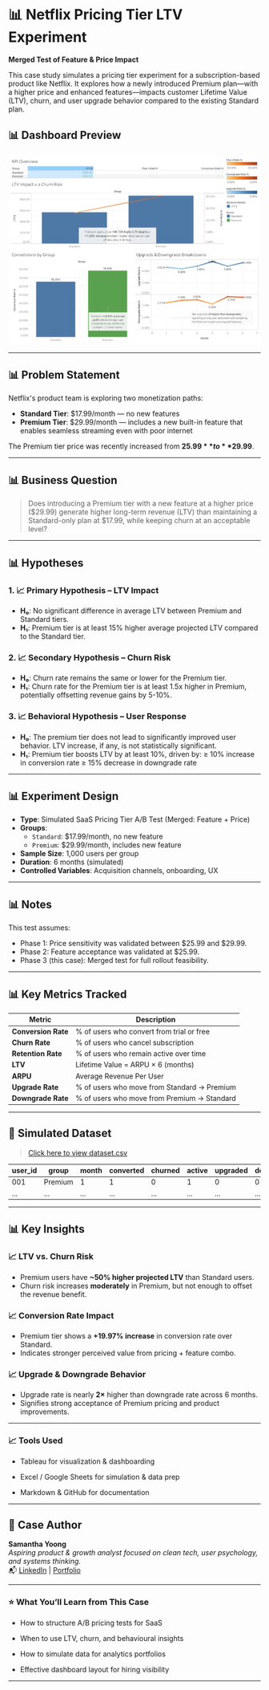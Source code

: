 # 📊 Netflix Pricing Tier LTV Experiment  
**Merged Test of Feature & Price Impact**

This case study simulates a pricing tier experiment for a subscription-based product like Netflix. It explores how a newly introduced Premium plan—with a higher price and enhanced features—impacts customer Lifetime Value (LTV), churn, and user upgrade behavior compared to the existing Standard plan.

## 📊 Dashboard Preview

![Dashboard Preview](Netflix-Pricing-Tier-LTV-Experiment-Merged-Test-of-Feature-&-Price-Impact.png)

---

## 📊 Problem Statement

Netflix's product team is exploring two monetization paths:

- **Standard Tier**: $17.99/month — no new features
- **Premium Tier**: $29.99/month — includes a new built-in feature that enables seamless streaming even with poor internet

The Premium tier price was recently increased from **$25.99** to **$29.99**.

---

## 📊 Business Question

> Does introducing a Premium tier with a new feature at a higher price ($29.99) generate higher long-term revenue (LTV) than maintaining a Standard-only plan at $17.99, while keeping churn at an acceptable level?

---

## 📊 Hypotheses

### 1. 📈 **Primary Hypothesis – LTV Impact**

- **H₀**: No significant difference in average LTV between Premium and Standard tiers.
- **H₁**: Premium tier is at least 15% higher average projected LTV compared to the Standard tier.

### 2. 📈 **Secondary Hypothesis – Churn Risk**

- **H₀**: Churn rate remains the same or lower for the Premium tier.
- **H₁**: Churn rate for the Premium tier is at least 1.5x higher in Premium, potentially offsetting revenue gains by 5-10%.

### 3. 📈 **Behavioral Hypothesis – User Response**

- **H₀**: The premium tier does not lead to significantly improved user behavior. LTV increase, if any, is not statistically significant.
- **H₁**: Premium tier boosts LTV by at least 10%, driven by:
          ≥ 10% increase in conversion rate
          ≥ 15% decrease in downgrade rate
  	
---

## 📊 Experiment Design

- **Type**: Simulated SaaS Pricing Tier A/B Test (Merged: Feature + Price)
- **Groups**:
  - `Standard`: $17.99/month, no new feature
  - `Premium`: $29.99/month, includes new feature
- **Sample Size**: 1,000 users per group
- **Duration**: 6 months (simulated)
- **Controlled Variables**: Acquisition channels, onboarding, UX

---

## 📊 Notes

This test assumes:
- Phase 1: Price sensitivity was validated between $25.99 and $29.99.
- Phase 2: Feature acceptance was validated at $25.99.
- Phase 3 (this case): Merged test for full rollout feasibility.

---

## 📊 Key Metrics Tracked

| Metric                  | Description                                      |
|------------------------|--------------------------------------------------|
| **Conversion Rate**    | % of users who convert from trial or free        |
| **Churn Rate**         | % of users who cancel subscription               |
| **Retention Rate**     | % of users who remain active over time           |
| **LTV**                | Lifetime Value = ARPU × 6 (months)               |
| **ARPU**               | Average Revenue Per User                         |
| **Upgrade Rate**       | % of users who move from Standard → Premium      |
| **Downgrade Rate**     | % of users who move from Premium → Standard      |

---

## 📁 Simulated Dataset

>  [Click here to view dataset.csv](netflix_pricing_ltv_experiment.csv)

| user_id | group     | month | converted | churned | active | upgraded | downgraded | monthly_revenue | 
|---------|-----------|-------|-----------|---------|--------|----------|------------|---------|
| 001     | Premium   | 1     | 1         | 0       | 1      | 0        | 0          | 29.99   | 
| ...     | ...       | ...   | ...       | ...     | ...    | ...      | ...        | ...     | 

---

## 📊 Key Insights

### 📈 LTV vs. Churn Risk

- Premium users have **~50% higher projected LTV** than Standard users.
- Churn risk increases **moderately** in Premium, but not enough to offset the revenue benefit.

### 📈 Conversion Rate Impact

- Premium tier shows a **+19.97% increase** in conversion rate over Standard.
- Indicates stronger perceived value from pricing + feature combo.

### 📈 Upgrade & Downgrade Behavior

- Upgrade rate is nearly **2×** higher than downgrade rate across 6 months.
- Signifies strong acceptance of Premium pricing and product improvements.

---

### 📈 Tools Used
- Tableau for visualization & dashboarding

- Excel / Google Sheets for simulation & data prep

- Markdown & GitHub for documentation

---

## 📌 Case Author

**Samantha Yoong**  
*Aspiring product & growth analyst focused on clean tech, user psychology, and systems thinking.*  
📬 [LinkedIn](https://www.linkedin.com/in/samantha-yoong-8551b4226/) | [Portfolio](https://samanthayoong.github.io/)
  
---

### ⭐ What You’ll Learn from This Case

- How to structure A/B pricing tests for SaaS

- When to use LTV, churn, and behavioural insights

- How to simulate data for analytics portfolios

- Effective dashboard layout for hiring visibility

---
